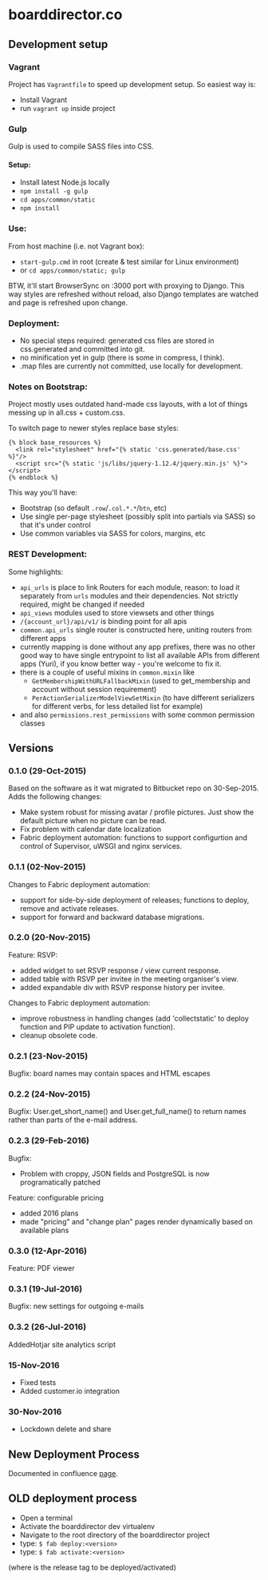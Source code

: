 # boarddirector.co #

## Development setup

### Vagrant 
Project has `Vagrantfile` to speed up development setup. So easiest way is:

- Install Vagrant
- run `vagrant up` inside project

### Gulp
Gulp is used to compile SASS files into CSS.

#### Setup:

- Install latest Node.js locally
- `npm install -g gulp`
- `cd apps/common/static`
- `npm install`

### Use:

From host machine (i.e. not Vagrant box):
- `start-gulp.cmd` in root (create & test similar for Linux environment)
- or `cd apps/common/static; gulp`

BTW, it'll start BrowserSync on :3000 port with proxying to Django. This way styles are refreshed without reload, 
also Django templates are watched and page is refreshed upon change. 

### Deployment:

- No special steps required: generated css files are stored in css.generated and committed into git.
- no minification yet in gulp (there is some in compress, I think).
- .map files are currently not committed, use locally for development.


### Notes on Bootstrap:

Project mostly uses outdated hand-made css layouts, with a lot of things messing up in all.css + custom.css.

To switch page to newer styles replace base styles:
```
{% block base_resources %}
  <link rel="stylesheet" href="{% static 'css.generated/base.css' %}"/>
  <script src="{% static 'js/libs/jquery-1.12.4/jquery.min.js' %}"></script>
{% endblock %}
```

This way you'll have:
- Bootstrap (so default `.row`/`.col.*.*`/`btn`, etc)
- Use single per-page stylesheet (possibly split into partials via SASS) so that it's under control
- Use common variables via SASS for colors, margins, etc


### REST Development:

Some highlights:
- `api_urls` is place to link Routers for each module, reason: to load it separately from `urls` modules and their dependencies. 
  Not strictly required, might be changed if needed
- `api_views` modules used to store viewsets and other things
- `/{account_url}/api/v1/` is binding point for all apis
- `common.api_urls` single router is constructed here, uniting routers from different apps  
- currently mapping is done without any app prefixes, there was no other good way to have single entrypoint 
  to list all available APIs from different apps (Yuri), if you know better way - you're welcome to fix it.
- there is a couple of useful mixins in `common.mixin` like 
  - `GetMembershipWithURLFallbackMixin` (used to get_membership and account without session requirement)
  - `PerActionSerializerModelViewSetMixin` (to have different serializers for different verbs, for less detailed list for example)
- and also `permissions.rest_permissions` with some common permission classes

## Versions ##

### 0.1.0 (29-Oct-2015) ###
Based on the software as it wat migrated to Bitbucket repo on 30-Sep-2015. Adds the following changes:

* Make system robust for missing avatar / profile pictures. Just show the default picture when no picture can be read.
* Fix problem with calendar date localization
* Fabric deployment automation: functions to support configurtion and control of Supervisor, uWSGI and nginx services.

### 0.1.1 (02-Nov-2015) ###
Changes to Fabric deployment automation:

* support for side-by-side deployment of releases; functions to deploy, remove and activate releases.
* support for forward and backward database migrations.

### 0.2.0 (20-Nov-2015) ###
Feature: RSVP:

* added widget to set RSVP response / view current response.
* added table with RSVP per invitee in the meeting organiser's view.
* added expandable div with RSVP response history per invitee.

Changes to Fabric deployment automation:

* improve robustness in handling changes (add 'collectstatic' to deploy function and PIP update to activation function).
* cleanup obsolete code.

### 0.2.1 (23-Nov-2015) ###
Bugfix: board names may contain spaces and HTML escapes

### 0.2.2 (24-Nov-2015) ###
Bugfix: User.get_short_name() and User.get_full_name() to return names rather than parts of the e-mail address. 

### 0.2.3 (29-Feb-2016) ###
Bugfix:

* Problem with croppy, JSON fields and PostgreSQL is now programatically patched

Feature: configurable pricing

* added 2016 plans
* made "pricing" and "change plan" pages render dynamically based on available plans

### 0.3.0 (12-Apr-2016) ###

Feature: PDF viewer

### 0.3.1 (19-Jul-2016) ###

Bugfix: new settings for outgoing e-mails

### 0.3.2 (26-Jul-2016) ###

AddedHotjar site analytics script


### 15-Nov-2016 ###
 * Fixed tests
 * Added customer.io integration

### 30-Nov-2016 ###
 * Lockdown delete and share

## New Deployment Process ##
Documented in confluence [page](http://52.53.222.198:8090/display/WEB/Production+Deployment+process).


## OLD deployment process ##

* Open a terminal
* Activate the boarddirector dev virtualenv
* Navigate to the root directory of the boarddirector project
* type: `$ fab deploy:<version>`
* type: `$ fab activate:<version>`

(where <version> is the release tag to be deployed/activated)